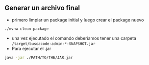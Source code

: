 
## Generar un archivo final

- primero limpiar un package initial y luego crear el package nuevo
```bash
./mvnw clean package
```

- una vez ejecutado el comando deberíamos tener una carpeta `/target/buscacode-admin-*-SNAPSHOT.jar`
- Para ejecutar el .jar
```bash
java -jar ./PATH/TO/THE/JAR.jar
```